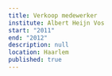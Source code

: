 ```yaml
---
title: Verkoop medewerker
institute: Albert Heijn Vos
start: "2011"
end: "2012"
description: null
location: Haarlem
published: true
---
```

